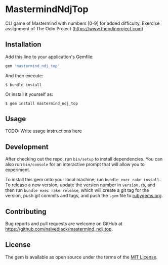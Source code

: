# MastermindNdjTop

CLI game of Mastermind with numbers [0-9] for added difficulty.
Exercise assignment of The Odin Project (https://www.theodinproject.com)

## Installation

Add this line to your application's Gemfile:

```ruby
gem 'mastermind_ndj_top'
```

And then execute:

    $ bundle install

Or install it yourself as:

    $ gem install mastermind_ndj_top

## Usage

TODO: Write usage instructions here

## Development

After checking out the repo, run `bin/setup` to install dependencies. You can also run `bin/console` for an interactive prompt that will allow you to experiment.

To install this gem onto your local machine, run `bundle exec rake install`. To release a new version, update the version number in `version.rb`, and then run `bundle exec rake release`, which will create a git tag for the version, push git commits and tags, and push the `.gem` file to [rubygems.org](https://rubygems.org).

## Contributing

Bug reports and pull requests are welcome on GitHub at https://github.com/naivedjack/mastermind_ndj_top.


## License

The gem is available as open source under the terms of the [MIT License](https://opensource.org/licenses/MIT).

